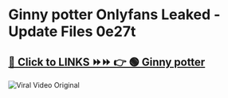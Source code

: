 
 # Ginny potter Onlyfans Leaked - Update Files 0e27t

## <h2><a href="https://clipsfans.com/Ginny_potter&ref=git">🔗 Click to LINKS ⏩⏩ 👉 🟢 Ginny potter </a></h2>

<a href="https://clipsfans.com/Ginny_potter&ref=git" rel="nofollow" data-target="animated-image.originalLink"><img src="https://i.ibb.co.com/xMMVF88/686577567.gif" alt="Viral Video Original" style="max-width: 100%; display: inline-block;" data-target="animated-image.originalImage"></a>

